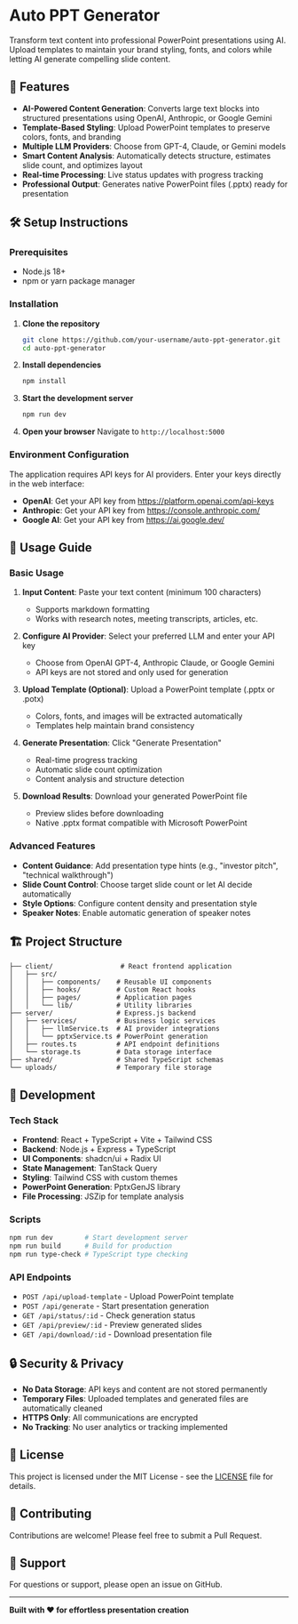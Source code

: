 # Auto PPT Generator

Transform text content into professional PowerPoint presentations using AI. Upload templates to maintain your brand styling, fonts, and colors while letting AI generate compelling slide content.

## 🚀 Features

- **AI-Powered Content Generation**: Converts large text blocks into structured presentations using OpenAI, Anthropic, or Google Gemini
- **Template-Based Styling**: Upload PowerPoint templates to preserve colors, fonts, and branding
- **Multiple LLM Providers**: Choose from GPT-4, Claude, or Gemini models
- **Smart Content Analysis**: Automatically detects structure, estimates slide count, and optimizes layout
- **Real-time Processing**: Live status updates with progress tracking
- **Professional Output**: Generates native PowerPoint files (.pptx) ready for presentation

## 🛠 Setup Instructions

### Prerequisites

- Node.js 18+ 
- npm or yarn package manager

### Installation

1. **Clone the repository**
   ```bash
   git clone https://github.com/your-username/auto-ppt-generator.git
   cd auto-ppt-generator
   ```

2. **Install dependencies**
   ```bash
   npm install
   ```

3. **Start the development server**
   ```bash
   npm run dev
   ```

4. **Open your browser**
   Navigate to `http://localhost:5000`

### Environment Configuration

The application requires API keys for AI providers. Enter your keys directly in the web interface:

- **OpenAI**: Get your API key from https://platform.openai.com/api-keys
- **Anthropic**: Get your API key from https://console.anthropic.com/
- **Google AI**: Get your API key from https://ai.google.dev/

## 📖 Usage Guide

### Basic Usage

1. **Input Content**: Paste your text content (minimum 100 characters)
   - Supports markdown formatting
   - Works with research notes, meeting transcripts, articles, etc.

2. **Configure AI Provider**: Select your preferred LLM and enter your API key
   - Choose from OpenAI GPT-4, Anthropic Claude, or Google Gemini
   - API keys are not stored and only used for generation

3. **Upload Template (Optional)**: Upload a PowerPoint template (.pptx or .potx)
   - Colors, fonts, and images will be extracted automatically
   - Templates help maintain brand consistency

4. **Generate Presentation**: Click "Generate Presentation"
   - Real-time progress tracking
   - Automatic slide count optimization
   - Content analysis and structure detection

5. **Download Results**: Download your generated PowerPoint file
   - Preview slides before downloading
   - Native .pptx format compatible with Microsoft PowerPoint

### Advanced Features

- **Content Guidance**: Add presentation type hints (e.g., "investor pitch", "technical walkthrough")
- **Slide Count Control**: Choose target slide count or let AI decide automatically
- **Style Options**: Configure content density and presentation style
- **Speaker Notes**: Enable automatic generation of speaker notes

## 🏗 Project Structure

```
├── client/                 # React frontend application
│   ├── src/
│   │   ├── components/    # Reusable UI components
│   │   ├── hooks/         # Custom React hooks
│   │   ├── pages/         # Application pages
│   │   └── lib/           # Utility libraries
├── server/                # Express.js backend
│   ├── services/          # Business logic services
│   │   ├── llmService.ts  # AI provider integrations
│   │   └── pptxService.ts # PowerPoint generation
│   ├── routes.ts          # API endpoint definitions
│   └── storage.ts         # Data storage interface
├── shared/                # Shared TypeScript schemas
└── uploads/               # Temporary file storage
```

## 🔧 Development

### Tech Stack

- **Frontend**: React + TypeScript + Vite + Tailwind CSS
- **Backend**: Node.js + Express + TypeScript
- **UI Components**: shadcn/ui + Radix UI
- **State Management**: TanStack Query
- **Styling**: Tailwind CSS with custom themes
- **PowerPoint Generation**: PptxGenJS library
- **File Processing**: JSZip for template analysis

### Scripts

```bash
npm run dev        # Start development server
npm run build      # Build for production
npm run type-check # TypeScript type checking
```

### API Endpoints

- `POST /api/upload-template` - Upload PowerPoint template
- `POST /api/generate` - Start presentation generation
- `GET /api/status/:id` - Check generation status
- `GET /api/preview/:id` - Preview generated slides
- `GET /api/download/:id` - Download presentation file

## 🔒 Security & Privacy

- **No Data Storage**: API keys and content are not stored permanently
- **Temporary Files**: Uploaded templates and generated files are automatically cleaned
- **HTTPS Only**: All communications are encrypted
- **No Tracking**: No user analytics or tracking implemented

## 📄 License

This project is licensed under the MIT License - see the [LICENSE](LICENSE) file for details.

## 🤝 Contributing

Contributions are welcome! Please feel free to submit a Pull Request.

## 📧 Support

For questions or support, please open an issue on GitHub.

---

**Built with ❤️ for effortless presentation creation**